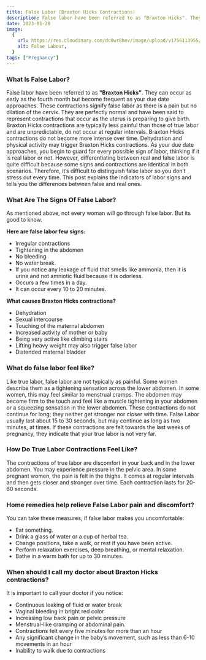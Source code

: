 ```yaml
---
title: False Labor (Braxton Hicks Contractions)
description: False labor have been referred to as "Braxton Hicks". They can occur as early as the fourth month but become frequent as your due date approaches. These contractions signify false labor as there is a pain but no dilation of the cervix.
date: 2023-01-28
image:
  {
    url: https://res.cloudinary.com/dc0wr8hev/image/upload/v1756113955/False_Labor_Braxton_Hicks_Contractions_ntzgdt.webp,
    alt: False Labour,
  }
tags: ["Pregnancy"]
---
```


### What Is False Labor?

False labor have been referred to as **"Braxton Hicks"**. They can occur as early as the fourth month but become frequent as your due date approaches. These contractions signify false labor as there is a pain but no dilation of the cervix. They are perfectly normal and have been said to represent contractions that occur as the uterus is preparing to give birth.
Braxton Hicks contractions are typically less painful than those of true labor and are unpredictable, do not occur at regular intervals. Braxton Hicks contractions do not become more intense over time. Dehydration and physical activity may trigger Braxton Hicks contractions.
As your due date approaches, you begin to guard for every possible sign of labor, thinking if it is real labor or not. However, differentiating between real and false labor is quite difficult because some signs and contractions are identical in both scenarios. Therefore, it’s difficult to distinguish false labor so you don’t stress out every time.
This post explains the indicators of labor signs and tells you the differences between false and real ones.

### What Are The Signs Of False Labor?

As mentioned above, not every woman will go through false labor. But its good to know.

**Here are false labor few signs:**

- Irregular contractions
- Tightening in the abdomen
- No bleeding
- No water break.
- If you notice any leakage of fluid that smells like ammonia, then it is urine and not amniotic fluid because it is odorless.
- Occurs a few times in a day.
- It can occur every 10 to 20 minutes.

**What causes Braxton Hicks contractions?**

- Dehydration
- Sexual intercourse
- Touching of the maternal abdomen
- Increased activity of mother or baby
- Being very active like climbing stairs
- Lifting heavy weight may also trigger false labor
- Distended maternal bladder

### What do false labor feel like?

<!-- ![false labour](https://img1.wsimg.com/isteam/ip/7d906beb-bc9b-4377-9b06-b22a3566899c/images.jpeg-50.jpg/:/cr=t:0%25,l:0%25,w:100%25,h:100%25/rs=w:1280) -->

Like true labor, false labor are not typically as painful. Some women describe them as a tightening sensation across the lower abdomen. In some women, this may feel similar to menstrual cramps. The abdomen may become firm to the touch and feel like a muscle tightening in your abdomen or a squeezing sensation in the lower abdomen. These contractions do not continue for long; they neither get stronger nor closer with time. False Labor usually last about 15 to 30 seconds, but may continue as long as two minutes, at times.
If these contractions are felt towards the last weeks of pregnancy, they indicate that your true labor is not very far.

### How Do True Labor Contractions Feel Like?

The contractions of true labor are discomfort in your back and in the lower abdomen. You may experience pressure in the pelvic area. In some pregnant women, the pain is felt in the thighs. It comes at regular intervals and then gets closer and stronger over time. Each contraction lasts for 20-60 seconds.

### Home remedies help relieve False Labor pain and discomfort?

You can take these measures, if false labor makes you uncomfortable:

- Eat something.
- Drink a glass of water or a cup of herbal tea.
- Change positions, take a walk, or rest if you have been active.
- Perform relaxation exercises, deep breathing, or mental relaxation.
- Bathe in a warm bath for up to 30 minutes.

### When should I call my doctor about Braxton Hicks contractions?

<!-- ![Braxton Hicks](https://img1.wsimg.com/isteam/ip/7d906beb-bc9b-4377-9b06-b22a3566899c/images.jpeg-48.jpg/:/cr=t:0%25,l:0%25,w:100%25,h:100%25/rs=w:1280) -->

It is important to call your doctor if you notice:

- Continuous leaking of fluid or water break
- Vaginal bleeding in bright red color
- Increasing low back pain or pelvic pressure
- Menstrual-like cramping or abdominal pain.
- Contractions felt every five minutes for more than an hour
- Any significant change in the baby’s movement, such as less than 6-10 movements in an hour
- Inability to walk due to contractions
